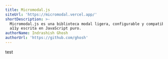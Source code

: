 ```yaml
---
title: Micromodal.js
siteUrl: 'https://micromodal.vercel.app/'
shortDescription: >-
  Micromodal.js es una biblioteca modal ligera, configurable y compatible con
  a11y escrita en JavaScript puro.
authorName: Indrashish Ghosh
authorUrl: 'https://github.com/ghosh'
---
```


test
